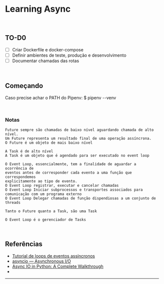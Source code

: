 # Learning Async

</br>

## TO-D0

- [ ] Criar Dockerfile e docker-compose
- [ ] Definir ambientes de teste, produção e desenvolvimento
- [ ] Documentar chamadas das rotas

</br>

## Começando

Caso precise achar o PATH do Pipenv: $ pipenv --venv

</br>

### Notas

```
Future sempre são chamadas de baixo nível aguardando chamada de alto nível.
​Um Future representa um resultado final de uma operação assíncrona.
O Future é um objeto de mais baixo nível

A Task é de alto nível
A Task é um objeto que é agendado para ser executado no event loop

O Event Loop, essencialmente, tem a finalidade de aguardar a ocorrência de 
eventos antes de corresponder cada evento a uma função que correspondemos 
explicitamente ao tipo de evento.
O Event Loop registrar, executar e cancelar chamadas
O Event Loop Iniciar subprocessos e transportes associados para comunicação com um programa externo
O Event Loop Delegar chamadas de função dispendiosas a um conjunto de threads

Tanto o Future quanto a Task, são uma Task

O Event Loop é o gerenciador de Tasks
```

</br>

## Referências

- [Tutorial de loops de eventos assíncronos](https://tutorialedge.net/python/concurrency/asyncio-event-loops-tutorial/)
- [asyncio — Asynchronous I/O](https://docs.python.org/3/library/asyncio.html)
- [Async IO in Python: A Complete Walkthrough](https://realpython.com/async-io-python/)
- []()
  
***
